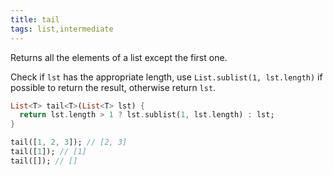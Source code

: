 ```yaml
---
title: tail
tags: list,intermediate
---
```


Returns all the elements of a list except the first one.

Check if `lst` has the appropriate length, use `List.sublist(1, lst.length)` if possible to return the result, otherwise return `lst`.

```dart
List<T> tail<T>(List<T> lst) {
  return lst.length > 1 ? lst.sublist(1, lst.length) : lst;
}
```

```dart
tail([1, 2, 3]); // [2, 3]
tail([1]); // [1]
tail([]); // []
```
